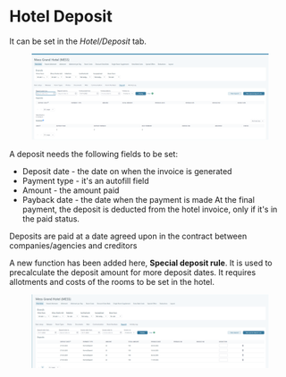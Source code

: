 # Hotel Deposit

It can be set in the _Hotel/Deposit_ tab.

<figure><img src="../../.gitbook/assets/image (12) (1) (1) (1) (1) (1) (1) (1) (1) (1) (1).png" alt=""><figcaption></figcaption></figure>

A deposit needs the following fields to be set:

* Deposit date - the date on when the invoice is generated
* Payment type - it's an autofill field
* Amount - the amount paid
* Payback date - the date when the payment is made At the final payment, the deposit is deducted from the hotel invoice, only if it's in the paid status.

Deposits are paid at a date agreed upon in the contract between companies/agencies and creditors

A new function has been added here, **Special deposit rule**. It is used to precalculate the deposit amount for more deposit dates. It requires allotments and costs of the rooms to be set in the hotel.

<figure><img src="../../.gitbook/assets/image (15) (1) (1) (1) (1) (1) (1) (1) (1).png" alt=""><figcaption></figcaption></figure>
